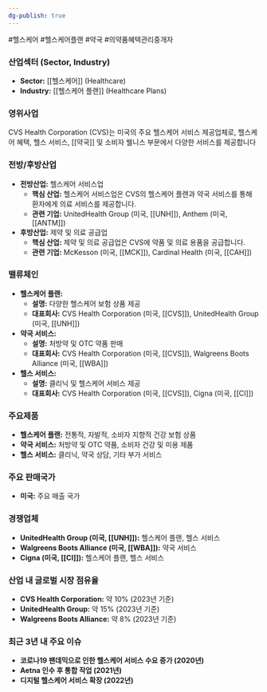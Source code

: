 ```yaml
---
dg-publish: true
---
```

#헬스케어 #헬스케어플랜 #약국 #의약품혜택관리중개자

### 산업섹터 (Sector, Industry)

- **Sector:** [[헬스케어]] (Healthcare)
- **Industry:** [[헬스케어 플랜]] (Healthcare Plans)

### 영위사업

CVS Health Corporation (CVS)는 미국의 주요 헬스케어 서비스 제공업체로, 헬스케어 혜택, 헬스 서비스, [[약국]] 및 소비자 웰니스 부문에서 다양한 서비스를 제공합니다

### 전방/후방산업

- **전방산업:** 헬스케어 서비스업
    - **핵심 산업:** 헬스케어 서비스업은 CVS의 헬스케어 플랜과 약국 서비스를 통해 환자에게 의료 서비스를 제공합니다.
    - **관련 기업:** UnitedHealth Group (미국, [[UNH]]), Anthem (미국, [[ANTM]])
- **후방산업:** 제약 및 의료 공급업
    - **핵심 산업:** 제약 및 의료 공급업은 CVS에 약품 및 의료 용품을 공급합니다.
    - **관련 기업:** McKesson (미국, [[MCK]]), Cardinal Health (미국, [[CAH]])

### 밸류체인

- **헬스케어 플랜:**
    - **설명:** 다양한 헬스케어 보험 상품 제공
    - **대표회사:** CVS Health Corporation (미국, [[CVS]]), UnitedHealth Group (미국, [[UNH]])
- **약국 서비스:**
    - **설명:** 처방약 및 OTC 약품 판매
    - **대표회사:** CVS Health Corporation (미국, [[CVS]]), Walgreens Boots Alliance (미국, [[WBA]])
- **헬스 서비스:**
    - **설명:** 클리닉 및 헬스케어 서비스 제공
    - **대표회사:** CVS Health Corporation (미국, [[CVS]]), Cigna (미국, [[CI]])

### 주요제품

- **헬스케어 플랜:** 전통적, 자발적, 소비자 지향적 건강 보험 상품
- **약국 서비스:** 처방약 및 OTC 약품, 소비자 건강 및 미용 제품
- **헬스 서비스:** 클리닉, 약국 상담, 기타 부가 서비스

### 주요 판매국가

- **미국:** 주요 매출 국가

### 경쟁업체

- **UnitedHealth Group (미국, [[UNH]]):** 헬스케어 플랜, 헬스 서비스
- **Walgreens Boots Alliance (미국, [[WBA]]):** 약국 서비스
- **Cigna (미국, [[CI]]):** 헬스케어 플랜, 헬스 서비스

### 산업 내 글로벌 시장 점유율

- **CVS Health Corporation:** 약 10% (2023년 기준)
- **UnitedHealth Group:** 약 15% (2023년 기준)
- **Walgreens Boots Alliance:** 약 8% (2023년 기준)

### 최근 3년 내 주요 이슈

- **코로나19 팬데믹으로 인한 헬스케어 서비스 수요 증가 (2020년)**
- **Aetna 인수 후 통합 작업 (2021년)**
- **디지털 헬스케어 서비스 확장 (2022년)**